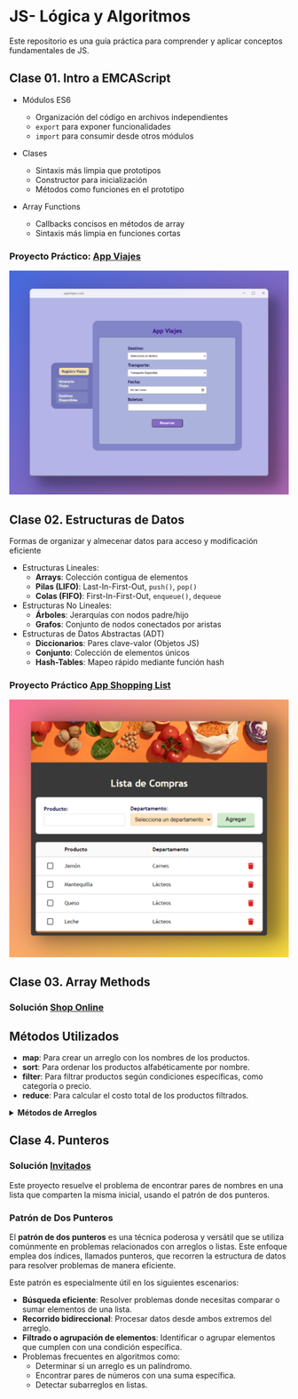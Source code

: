 # JS- Lógica y Algoritmos
Este repositorio es una guía práctica para comprender y aplicar conceptos fundamentales de JS. 

## Clase 01. Intro a EMCAScript

- Módulos ES6
    - Organización del código en archivos independientes
    - `export` para exponer funcionalidades
    - `import` para consumir desde otros módulos

- Clases
    - Sintaxis más limpia que prototipos
    - Constructor para inicialización
    - Métodos como funciones en el prototipo

- Array Functions
    - Callbacks concisos en métodos de array
    - Sintaxis más limpia en funciones cortas

### Proyecto Práctico: [App Viajes](https://github.com/yuleiditho/JS-Logic-Algorithms/tree/main/01-Intro/appViajes)
![landing](/01-Intro/appViajes/assets/media/home.png) 

## Clase 02. Estructuras de Datos

Formas de organizar y almecenar datos para acceso y modificación eficiente

-   Estructuras Lineales:
    -   **Arrays**: Colección contigua de elementos
    -   **Pilas (LIFO)**: Last-In-First-Out, `push()`, `pop()`
    -   **Colas (FIFO)**: First-In-First-Out, `enqueue()`, `dequeue`
-   Estructuras No Lineales:
    -   **Árboles**: Jerarquías con nodos padre/hijo
    -   **Grafos**: Conjunto de nodos conectados por aristas
-   Estructuras de Datos Abstractas (ADT)
    -   **Diccionarios**: Pares clave-valor (Objetos JS)
    -   **Conjunto**: Colección de elementos únicos
    -   **Hash-Tables**: Mapeo rápido mediante función hash

### Proyecto Práctico [App Shopping List](https://github.com/yuleiditho/JS-Logic-Algorithms/tree/main/02-DataStructures/listaCompras)
![lading](/02-DataStructures/listaCompras/img/home.png)

## Clase 03. Array Methods


### Solución [Shop Online](https://github.com/yuleiditho/JS-Logic-Algorithms/tree/main/03-Array-Methods/shopOnline)

## Métodos Utilizados
- **map**: Para crear un arreglo con los nombres de los productos.
- **sort**: Para ordenar los productos alfabéticamente por nombre.
- **filter**: Para filtrar productos según condiciones específicas, como categoría o precio.
- **reduce**: Para calcular el costo total de los productos filtrados.

<details>
<summary><strong> Métodos de Arreglos </strong></summary>

### Métodos de Iteración
- **forEach()**: Ejecuta una función para cada elemento del arreglo.
- **map()**: Crea un nuevo arreglo transformando los elementos del original.

### Métodos de Transformación
- **filter()**: Crea un arreglo con elementos que cumplen una condición.
- **reduce() / reduceRight()**: Combina elementos del arreglo en un solo valor.

### Métodos de Ordenación y Reorganización
- **sort()**: Ordena los elementos del arreglo.
- **reverse()**: Invierte el orden del arreglo.

### Métodos de Búsqueda y Consulta
- **find() / findIndex()**: Encuentra elementos o sus índices según una condición.
- **includes()**: Comprueba si un elemento existe en el arreglo.
- **indexOf() / lastIndexOf()**: Busca la posición de un elemento.

### Métodos de Modificación
- **push() / pop()**: Añade o elimina elementos al final del arreglo.
- **shift() / unshift()**: Añade o elimina elementos al inicio del arreglo.
- **splice()**: Añade, elimina o reemplaza elementos en cualquier posición.

### Métodos de Copia y División
- **slice()**: Devuelve una porción del arreglo.
- **concat()**: Combina varios arreglos en uno solo.

### Métodos de Comprobación
- **every()**: Verifica si todos los elementos cumplen una condición.
- **some()**: Comprueba si al menos un elemento cumple una condición.

### Métodos de Conversión
- **join()**: Convierte el arreglo en una cadena de texto.
- **toString()**: Convierte el arreglo en una representación textual.

</details>

## Clase 4. Punteros

### Solución [Invitados](https://github.com/yuleiditho/JS-Logic-Algorithms/tree/main/04-Punteros/guestEvent)

Este proyecto resuelve el problema de encontrar pares de nombres en una lista que comparten la misma inicial, usando el patrón de dos punteros.

### Patrón de Dos Punteros
El **patrón de dos punteros** es una técnica poderosa y versátil que se utiliza comúnmente en problemas relacionados con arreglos o listas. Este enfoque emplea dos índices, llamados punteros, que recorren la estructura de datos para resolver problemas de manera eficiente.

Este patrón es especialmente útil en los siguientes escenarios:
- **Búsqueda eficiente**: Resolver problemas donde necesitas comparar o sumar elementos de una lista.
- **Recorrido bidireccional**: Procesar datos desde ambos extremos del arreglo.
- **Filtrado o agrupación de elementos**: Identificar o agrupar elementos que cumplen con una condición específica.
- Problemas frecuentes en algoritmos como:
  - Determinar si un arreglo es un palíndromo.
  - Encontrar pares de números con una suma específica.
  - Detectar subarreglos en listas.


